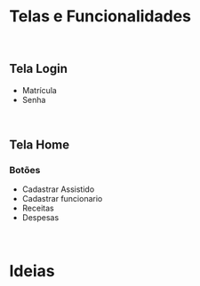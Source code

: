 <h1>Telas e Funcionalidades</h1><br>

<h2>Tela Login</h2>
<ul>
    <li>Matrícula</li>
    <li>Senha</li>
</ul><br>

<h2>Tela Home</h2>
<h3>Botões</h3>
<ul>
    <li>Cadastrar Assistido</li>
    <li>Cadastrar funcionario</li>
    <li>Receitas</li>
    <li>Despesas</li>
</ul><br>
<h1>Ideias</h1>
<p></p>
